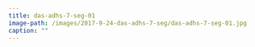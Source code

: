```yaml
---
title: das-adhs-7-seg-01
image-path: /images/2017-9-24-das-adhs-7-seg/das-adhs-7-seg-01.jpg
caption: ""
---
```

